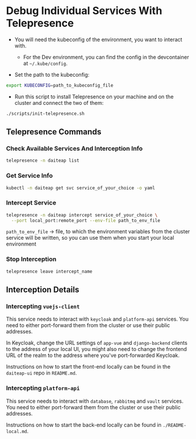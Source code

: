 # Debug Individual Services With Telepresence

- You will need the kubeconfig of the environment, you want to interact with.
  - For the Dev environment, you can find the config
    in the devcontainer at `~/.kube/config`.

- Set the path to the kubeconfig:

```bash
export KUBECONFIG=path_to_kubeconfig_file
```

- Run this script to install Telepresence on your machine and on the cluster
  and connect the two of them:

```bash
./scripts/init-telepresence.sh
```

## Telepresence Commands

### Check Available Services And Interception Info

```bash
telepresence -n daiteap list
```

### Get Service Info

```bash
kubectl -n daiteap get svc service_of_your_choice -o yaml
```

### Intercept Service

```bash
telepresence -n daiteap intercept service_of_your_choice \
  --port local_port:remote_port --env-file path_to_env_file
```

`path_to_env_file` -> file, to which the environment variables
from the cluster service will be written,
so you can use them when you start your local environment

### Stop Interception

```bash
telepresence leave intercept_name
```

## Interception Details

### Intercepting `vuejs-client`

This service needs to interact with `keycloak` and `platform-api` services.
You need to either port-forward them from the cluster
or use their public addresses.

In Keycloak, change the URL settings of `app-vue` and `django-backend` clients
to the address of your local UI, you might also need to change the
frontend URL of the realm to the address where you've port-forwarded Keycloak.

Instructions on how to start the front-end locally
can be found in the `daiteap-ui` repo in `README.md`.

### Intercepting `platform-api`

This service needs to interact with `database`, `rabbitmq` and `vault` services.
You need to either port-forward them from the cluster
or use their public addresses.

Instructions on how to start the back-end locally
can be found in `./README-local.md`.
